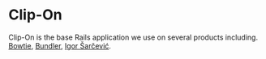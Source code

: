 # Clip-On

Clip-On is the base Rails application we use on several products including.
[Bowtie](https://bowtie.io/), [Bundler](https://bundler.io/), [Igor Šarčević](http://shiroyasha.io/).
